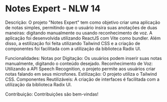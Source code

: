 # Notes Expert - NLW 14

Descrição:
O projeto "Notes Expert" tem como objetivo criar uma aplicação de notas simples, permitindo que o usuário insira suas anotações de duas maneiras: digitando manualmente ou usando reconhecimento de voz. A aplicação foi desenvolvida utilizando ReactJS com Vite como bundler. Além disso, a estilização foi feita utilizando Tailwind CSS e a criação de componentes foi facilitada com a utilização da biblioteca Radix UI.

Funcionalidades:
Notas por Digitação: Os usuários podem inserir suas notas manualmente, digitando o conteúdo desejado.
Reconhecimento de Voz: Utilizando a API Speech Recognition, o projeto permite aos usuários criar notas falando em seus microfones.
Estilização: O projeto utiliza o Tailwind CSS.
Componentes Reutilizáveis: A criação de interfaces é facilitada com a utilização da biblioteca Radix UI.

Contribuição:
Contribuições são bem-vindas!

